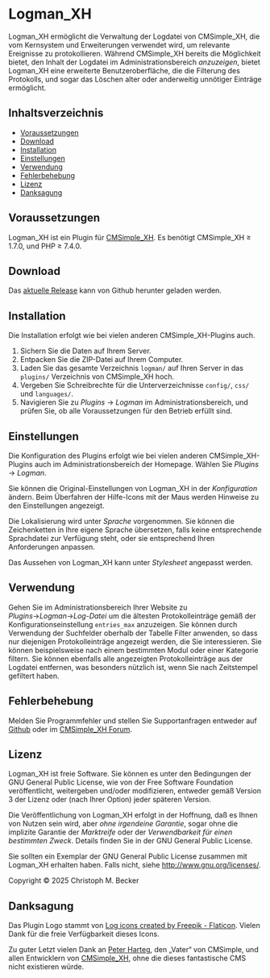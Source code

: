# Logman_XH

Logman_XH ermöglicht die Verwaltung der Logdatei von CMSimple_XH,
die vom Kernsystem und Erweiterungen verwendet wird,
um relevante Ereignisse zu protokollieren.
Während CMSimple_XH bereits die Möglichkeit bietet,
den Inhalt der Logdatei im Administrationsbereich *anzuzeigen*,
bietet Logman_XH eine erweiterte Benutzeroberfläche,
die die Filterung des Protokolls, und sogar das Löschen
alter oder anderweitig unnötiger Einträge ermöglicht.

## Inhaltsverzeichnis

  - [Voraussetzungen](#voraussetzungen)
  - [Download](#download)
  - [Installation](#installation)
  - [Einstellungen](#einstellungen)
  - [Verwendung](#verwendung)
  - [Fehlerbehebung](#fehlerbehebung)
  - [Lizenz](#lizenz)
  - [Danksagung](#danksagung)

## Voraussetzungen

Logman_XH ist ein Plugin für [CMSimple_XH](https://www.cmsimple-xh.org/de/).
Es benötigt CMSimple_XH ≥ 1.7.0, und PHP ≥ 7.4.0.

## Download

Das [aktuelle Release](https://github.com/cmb69/logman_xh/releases/latest)
kann von Github herunter geladen werden.

## Installation

Die Installation erfolgt wie bei vielen anderen CMSimple_XH-Plugins
auch.

1.  Sichern Sie die Daten auf Ihrem Server.
2.  Entpacken Sie die ZIP-Datei auf Ihrem Computer.
3.  Laden Sie das gesamte Verzeichnis `logman/` auf Ihren Server in
    das `plugins/` Verzeichnis von CMSimple_XH hoch.
4.  Vergeben Sie Schreibrechte für die Unterverzeichnisse `config/`,
    `css/` und `languages/`.
5.  Navigieren Sie zu *Plugins* → *Logman* im Administrationsbereich,
    und prüfen Sie, ob alle Voraussetzungen für den Betrieb erfüllt
    sind.

## Einstellungen

Die Konfiguration des Plugins erfolgt wie bei vielen anderen
CMSimple_XH-Plugins auch im Administrationsbereich der Homepage.
Wählen Sie *Plugins* → *Logman*.

Sie können die Original-Einstellungen von Logman_XH in der
*Konfiguration* ändern. Beim Überfahren der Hilfe-Icons mit der Maus
werden Hinweise zu den Einstellungen angezeigt.

Die Lokalisierung wird unter *Sprache* vorgenommen. Sie können die
Zeichenketten in Ihre eigene Sprache übersetzen, falls keine
entsprechende Sprachdatei zur Verfügung steht, oder sie entsprechend
Ihren Anforderungen anpassen.

Das Aussehen von Logman_XH kann unter *Stylesheet* angepasst werden.

## Verwendung

Gehen Sie im Administrationsbereich Ihrer Website zu
*Plugins*→*Logman*→*Log-Datei* um die ältesten Protokolleinträge
gemäß der Konfigurationseinstellung `entries_max` anzuzeigen.
Sie können durch Verwendung der Suchfelder oberhalb der Tabelle
Filter anwenden, so dass nur diejenigen Protokolleinträge angezeigt
werden, die Sie interessieren.
Sie können beispielsweise nach einem bestimmten Modul oder einer
Kategorie filtern.
Sie können ebenfalls alle angezeigten Protokolleinträge aus der
Logdatei entfernen, was besonders nützlich ist, wenn Sie nach
Zeitstempel gefiltert haben.

## Fehlerbehebung

Melden Sie Programmfehler und stellen Sie Supportanfragen entweder auf
[Github](https://github.com/cmb69/logman_xh/issues)
oder im [CMSimple_XH Forum](https://cmsimpleforum.com/).

## Lizenz

Logman_XH ist freie Software. Sie können es unter den Bedingungen
der GNU General Public License, wie von der Free Software Foundation
veröffentlicht, weitergeben und/oder modifizieren, entweder gemäß
Version 3 der Lizenz oder (nach Ihrer Option) jeder späteren Version.

Die Veröffentlichung von Logman_XH erfolgt in der Hoffnung, daß es
Ihnen von Nutzen sein wird, aber *ohne irgendeine Garantie*, sogar ohne
die implizite Garantie der *Marktreife* oder der *Verwendbarkeit für einen
bestimmten Zweck*. Details finden Sie in der GNU General Public License.

Sie sollten ein Exemplar der GNU General Public License zusammen mit
Logman_XH erhalten haben. Falls nicht, siehe
<http://www.gnu.org/licenses/>.

Copyright © 2025 Christoph M. Becker

## Danksagung

Das Plugin Logo stammt von
[Log icons created by Freepik - Flaticon](https://www.flaticon.com/free-icons/log).
Vielen Dank für die freie Verfügbarkeit dieses Icons.

Zu guter Letzt vielen Dank an [Peter Harteg](http://harteg.dk/), den
„Vater“ von CMSimple, und allen Entwicklern von
[CMSimple_XH](http://www.cmsimple-xh.org/), ohne die dieses
fantastische CMS nicht existieren würde.
